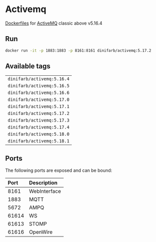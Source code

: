 # Activemq
[Dockerfiles](https://github.com/DiniFarb/activemq) for [ActiveMQ](https://activemq.apache.org/components/classic/download/) classic above v5.16.4

## Run 

```bash
docker run -it -p 1883:1883 -p 8161:8161 dinifarb/activemq:5.17.2
```

## Available tags
||
|------|
|```dinifarb/activemq:5.16.4```|
|```dinifarb/activemq:5.16.5```|
|```dinifarb/activemq:5.16.6```|
|```dinifarb/activemq:5.17.0```|
|```dinifarb/activemq:5.17.1```|
|```dinifarb/activemq:5.17.2```|
|```dinifarb/activemq:5.17.3```|
|```dinifarb/activemq:5.17.4```|
|```dinifarb/activemq:5.18.0```|
|```dinifarb/activemq:5.18.1```|

## Ports

The following ports are exposed and can be bound:

| Port  | Description |
|:------|:------------|
| 8161  | WebInterface  |
| 1883  | MQTT        |
| 5672  | AMPQ        |
| 61614 | WS          |
| 61613 | STOMP       |
| 61616 | OpenWire    |

